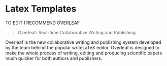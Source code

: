 # Latex Templates

TO EDIT I RECOMMEND OVERLEAF

>Overleaf: Real-time Collaborative Writing and Publishing

Overleaf is the new collaborative writing and publishing system developed by the team behind the popular writeLaTeX editor. Overleaf is designed to make the whole process of writing, editing and producing scientific papers much quicker for both authors and publishers.
